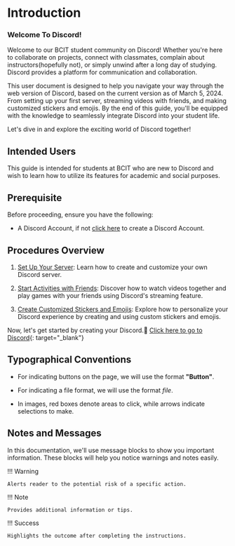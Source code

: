 # Introduction

### Welcome To Discord!

Welcome to our BCIT student community on Discord!
Whether you're here to collaborate on projects, connect with classmates, complain about instructors(hopefully not), or
simply unwind after a long day of studying.
Discord provides a platform for communication and collaboration.

This user document is designed to help you navigate your way through the web version of Discord,
based on the current version as of March 5, 2024.
From setting up your first server, streaming videos with friends, and making customized stickers and emojis.
By the end of this guide, you'll be equipped with the knowledge to seamlessly integrate Discord into your student life.

Let's dive in and explore the exciting world of Discord together!

## Intended Users

This guide is intended for students at BCIT who are new to Discord
and wish to learn how to utilize its features for academic and social purposes.

## Prerequisite

Before proceeding, ensure you have the following:

- A Discord Account, if not [click here](https://discord.com/register) to create a Discord Account.

## Procedures Overview

1. [Set Up Your Server](https://char-lie-ho.github.io/COMM2216-user-document/instructionSet1/): Learn how to create and customize your own Discord server.

2. [Start Activities with Friends](https://char-lie-ho.github.io/COMM2216-user-document/instructionSet2/): Discover how
   to watch videos together and play games with your friends
   using Discord's streaming feature.

3. [Create Customized Stickers and Emojis](https://char-lie-ho.github.io/COMM2216-user-document/instructionSet3/):
   Explore how to personalize your Discord experience by creating and using custom stickers and emojis.

Now, let's get started by creating your Discord.🚀 [Click here to go to Discord](https://discord.com/channels/@me){:
target="_blank"}

## Typographical Conventions

* For indicating buttons on the page, we will use the format **"Button"**.

* For indicating a file format, we will use the format _file_.

* In images, red boxes denote areas to click, while arrows indicate selections to make.

## Notes and Messages

In this documentation, we'll use message blocks to show you important information.
These blocks will help you notice warnings and notes easily.

!!! Warning

    Alerts reader to the potential risk of a specific action.

!!! Note

    Provides additional information or tips.

!!! Success

    Highlights the outcome after completing the instructions.